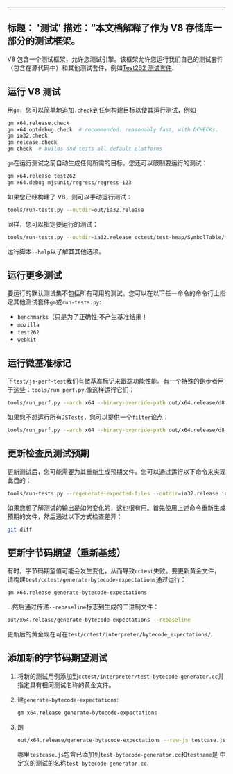 ***

## 标题： '测试'&#xA;描述：“本文档解释了作为 V8 存储库一部分的测试框架。

V8 包含一个测试框架，允许您测试引擎。该框架允许您运行我们自己的测试套件（包含在源代码中）和其他测试套件，例如[Test262 测试套件](https://github.com/tc39/test262).

## 运行 V8 测试

[用`gm`](/docs/build-gn#gm)，您可以简单地追加`.check`到任何构建目标以使其运行测试，例如

```bash
gm x64.release.check
gm x64.optdebug.check  # recommended: reasonably fast, with DCHECKs.
gm ia32.check
gm release.check
gm check  # builds and tests all default platforms
```

`gm`在运行测试之前自动生成任何所需的目标。您还可以限制要运行的测试：

```bash
gm x64.release test262
gm x64.debug mjsunit/regress/regress-123
```

如果您已经构建了 V8，则可以手动运行测试：

```bash
tools/run-tests.py --outdir=out/ia32.release
```

同样，您可以指定要运行的测试：

```bash
tools/run-tests.py --outdir=ia32.release cctest/test-heap/SymbolTable/* mjsunit/delete-in-eval
```

运行脚本`--help`以了解其其他选项。

## 运行更多测试

要运行的默认测试集不包括所有可用的测试。您可以在以下任一命令的命令行上指定其他测试套件`gm`或`run-tests.py`:

*   `benchmarks`（只是为了正确性;不产生基准结果！
*   `mozilla`
*   `test262`
*   `webkit`

## 运行微基准标记

下`test/js-perf-test`我们有微基准标记来跟踪功能性能。有一个特殊的跑步者用于这些：`tools/run_perf.py`.像这样运行它们：

```bash
tools/run_perf.py --arch x64 --binary-override-path out/x64.release/d8 test/js-perf-test/JSTests.json
```

如果您不想运行所有`JSTests`，您可以提供一个`filter`论点：

```bash
tools/run_perf.py --arch x64 --binary-override-path out/x64.release/d8 --filter JSTests/TypedArrays test/js-perf-test/JSTests.json
```

## 更新检查员测试预期

更新测试后，您可能需要为其重新生成预期文件。您可以通过运行以下命令来实现此目的：

```bash
tools/run-tests.py --regenerate-expected-files --outdir=ia32.release inspector/debugger/set-instrumentation-breakpoint
```

如果您想了解测试的输出是如何变化的，这也很有用。首先使用上述命令重新生成预期的文件，然后通过以下方式检查差异：

```bash
git diff
```

## 更新字节码期望（重新基线）

有时，字节码期望值可能会发生变化，从而导致`cctest`失败。要更新黄金文件，请构建`test/cctest/generate-bytecode-expectations`通过运行：

```bash
gm x64.release generate-bytecode-expectations
```

...然后通过传递`--rebaseline`标志到生成的二进制文件：

```bash
out/x64.release/generate-bytecode-expectations --rebaseline
```

更新后的黄金现在可在`test/cctest/interpreter/bytecode_expectations/`.

## 添加新的字节码期望测试

1.  将新的测试用例添加到`cctest/interpreter/test-bytecode-generator.cc`并指定具有相同测试名称的黄金文件。

2.  建`generate-bytecode-expectations`:

    ```bash
    gm x64.release generate-bytecode-expectations
    ```

3.  跑

    ```bash
    out/x64.release/generate-bytecode-expectations --raw-js testcase.js --output=test/cctest/interpreter/bytecode-expectations/testname.golden
    ```

    哪里`testcase.js`包含已添加到`test-bytecode-generator.cc`和`testname`是 中定义的测试的名称`test-bytecode-generator.cc`.
